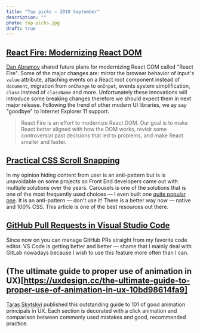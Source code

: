 ```yaml
---
title: "Top picks — 2018 September"
description: ""
photo: top-picks.jpg
draft: true
---
```


## [React Fire: Modernizing React DOM](https://github.com/facebook/react/issues/13525)

[Dan Abramov](https://twitter.com/dan_abramov) shared future plans for modernizing React COM called "React Fire". Some of the major changes are: mirror the browser behavior of input's `value` attribute, attaching events on a React root component instead of `document`, migration from `onChange` to `onInput`, events system simplification, `class` instead of `className` and more. Unfortunately these innovations will introduce some breaking changes therefore we should expect them in next major release. Following the trend of other modern UI libraries, we ay say "goodbye" to Internet Explorer 11 support. 

> React Fire is an effort to modernize React DOM. Our goal is to make React better aligned with how the DOM works, revisit some controversial past decisions that led to problems, and make React smaller and faster.

## [Practical CSS Scroll Snapping](https://css-tricks.com/practical-css-scroll-snapping/)

In my opinion hiding content from user is an anti-pattern but is is unavoidable on some projects so Front End developers came out with multiple solutions over the years. Carousels is one of the solutions that is one of the most frequently used choices — I even built one [quite popular one](https://pawelgrzybek.github.io/siema/). It is an anti-pattern — don't use it! There is a better way now — native and 100% CSS. This article is one of the best resources out there.

## [GitHub Pull Requests in Visual Studio Code](https://code.visualstudio.com/blogs/2018/09/10/introducing-github-pullrequests)

Since now on you can manage GitHub PRs straight from my favorite code editor. VS Code is getting better and better — shame that I mainly deal with GitLab nowadays because I wish to use this feature more often than I can.

## (The ultimate guide to proper use of animation in UX)[https://uxdesign.cc/the-ultimate-guide-to-proper-use-of-animation-in-ux-10bd98614fa9]

[Taras Skytskyi](https://twitter.com/skytskyi) published this outstanding guide to 101 of good animation principals in UX. Each section is decorated with a click animation and comparison between commonly used mistakes and good, recommended practice.

